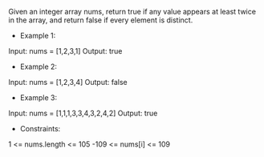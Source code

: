 Given an integer array nums, return true if any value appears at least twice in the array, and return false if every element is distinct.

- Example 1:

Input: nums = [1,2,3,1]
Output: true
- Example 2:

Input: nums = [1,2,3,4]
Output: false
- Example 3:

Input: nums = [1,1,1,3,3,4,3,2,4,2]
Output: true
 

- Constraints:

1 <= nums.length <= 105
-109 <= nums[i] <= 109
